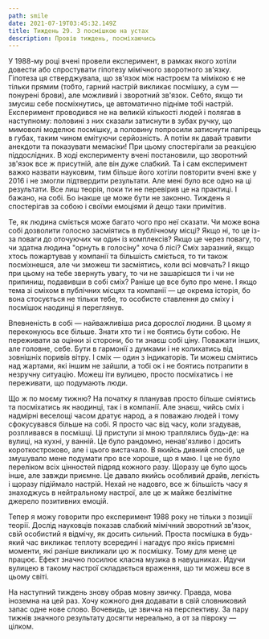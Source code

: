 ```yaml
---
path: smile
date: 2021-07-19T03:45:32.149Z
title: Тиждень 29. З посмішкою на устах
description: Провів тиждень, посміхаючись
---
```

У 1988-му році вчені провели експеримент, в рамках якого хотіли довести або спростувати гіпотезу мімічного зворотного зв'язку. Гіпотеза ця стверджувала, що зв'язок між настроєм та мімікою є не тільки прямим (тобто, гарний настрій викликає посмішку, а сум — понурені брови), але можливий і зворотний зв'язок. Себто, якщо ти змусиш себе посміхнутись, це автоматично підніме тобі настрій. Експеримент проводився не на великій кількості людей і полягав в наступному: половині з них сказали затиснути в зубах ручку, що мимоволі моделює посмішку, а половину попросили затиснути папірець в губах, таким чином емітуючи серйозність. А потім як давай травити анекдоти та показувати мемасіки! При цьому спостерігали за реакцією піддослідних. В ході експерименту вчені постановили, що зворотний зв'язок все ж присутній, але він дуже слабкий. Та і сам експеримент важко назвати науковим, тим більше його хотіли повторити вчені вже у 2016 і не змогли підтвердити результати. Але мені було все одно на ці результати. Все лиш теорія, поки ти не перевірив це на практиці. І бажано, на собі. Бо інакше це може бути не законно. Тиждень я спостерігав за собою і своїми емоціями й дещо таки примітив.

Те, як людина сміється може багато чого про неї сказати. Чи може вона собі дозволити голосно засміятись в публічному місці? Якщо ні, то це із-за поваги до оточуючих чи один із комплексів? Якщо це через повагу, то чи здатна людина "орнуть в голосіну" хоча б лісі? Сміх заразний, якщо хтось пожартував у компанії та більшість сміється, то ти також посміхнешся, але чи зможеш ти засміятись, коли всі мовчать? І якщо при цьому на тебе звернуть увагу, то чи не зашарієшся ти і чи не припиниш, подавивши в собі сміх? Раніше це все було про мене. І якщо тема зі сміхом в публічних місцях та компанії — це окрема історія, бо вона стосується не тільки тебе, то особисте ставлення до сміху і посмішок наодинці я переглянув.

Впевненість в собі — найважливіша риса дорослої людини. В цьому я переконуюсь все більше. Знати хто ти і не боятись бути собою. Не переживати за оцінки зі сторони, бо ти знаєш собі ціну. Поважати інших, але головне, себе. Бути в гармонії з думками і не колихатись від зовнішніх поривів вітру. І сміх — один з індикаторів. Ти можеш сміятись над жартами, які іншим не зайшли, а тобі ок і не боятись потрапити в незручну ситуацію. Можеш іти вулицею, просто посміхатись і не переживати, що подумають люди.

Що ж по моєму тижню? На початку я планував просто більше сміятись та посміхатись як наодинці, так і в компанії. Але знаєш, чийсь сміх і надмірні веселощі часом дратує народ, а я поважаю людей і тому сфокусувався більше на собі. Я просто час від часу, коли згадував, розпливався в посмішці. Ці приступи зі мною траплялись будь-де: на вулиці, на кухні, у ванній. Це було рандомно, ненав'язливо і досить короткостроково, але і цього вистачало. В якийсь дивний спосіб, це змушувало мене подумати про все хороше, що я маю. І це не було переліком всіх цінностей підряд кожного разу. Щоразу це було щось інше, але завжди приємне. Це давало якийсь особливий драйв, легкість і щоразу підіймало настрій. Нехай не надовго, все ж більшість часу я знаходжусь в нейтральному настрої, але це ж майже безлімітне джерело позитивних емоцій.

Тепер я можу говорити про експеримент 1988 року не тільки з позиції теорії. Дослід науковців показав слабкий мімічний зворотний зв'язок, свій особистий я відмічу, як досить сильний. Проста посмішка в будь-який час викликає теплоту всередині і нагадує про якісь приємні моменти, які раніше викликали цю ж посмішку. Тому для мене це працює. Ефект значно посилює класна музика в навушниках. Йдучи вулицею в такому настрої складається враження, що ти можеш все в цьому світі.

На наступний тиждень знову обрав мовну звичку. Правда, мова іноземна на цей раз. Хочу кожного дня додавати в свій словниковий запас одне нове слово. Вочевидь, це звичка на перспективу. За пару тижнів значного результату досягти нереально, а от за півроку — цілком.